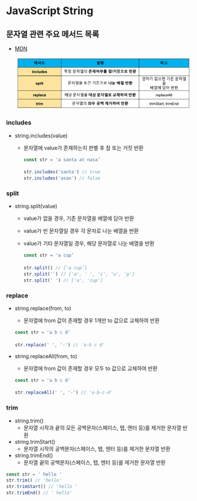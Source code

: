 # JavaScript String

## 문자열 관련 주요 메서드 목록

- [MDN](https://developer.mozilla.org/en-US/docs/Web/JavaScript/Reference/Global_Objects/String#instance_methods)

  ![image-20220916183525891](JavaScript_String.assets/image-20220916183525891.png)



### includes

- string.includes(value)

  - 문자열에 value가 존재하는지 판별 후 참 또는 거짓 반환

    ```js
    const str = 'a santa at nasa’
    
    str.includes('santa') // true
    str.includes('asan') // false
    ```



### split

- string.split(value)

  - value가 없을 경우, 기존 문자열을 배열에 담아 반환

  - value가 빈 문자열일 경우 각 문자로 나눈 배열을 반환

  - value가 기타 문자열일 경우, 해당 문자열로 나눈 배열을 반환

    ```js
    const str = 'a cup’
    
    str.split() // ['a cup’]
    str.split('') // ['a', ' ', 'c', 'u', 'p']
    str.split(' ') // ['a', 'cup']
    ```



### replace

- string.replace(from, to)

  - 문자열에 from 값이 존재할 경우 1개만 to 값으로 교체하여 반환

  ```js
  const str = 'a b c d'
  
  str.replace(' ', '-') // 'a-b c d'
  ```

  

- string.replaceAll(from, to)

  - 문자열에 from 값이 존재할 경우 모두 to 값으로 교체하여 반환

  ```js
  const str = 'a b c d'
  
  str.replaceAll(' ', '-') // 'a-b-c-d'
  ```



### trim

- string.trim()
  - 문자열 시작과 끝의 모든 공백문자(스페이스, 탭, 엔터 등)를 제거한 문자열 반환
- string.trimStart()
  - 문자열 시작의 공백문자(스페이스, 탭, 엔터 등)를 제거한 문자열 반환
- string.trimEnd()
  - 문자열 끝의 공백문자(스페이스, 탭, 엔터 등)를 제거한 문자열 반환

```js
const str = ' hello '
str.trim() // 'hello'
str.trimStart() // 'hello '
str.trimEnd() // ' hello'
```



